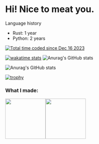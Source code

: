 # Hi! Nice to meat you.

Language history
- Rust: 1 year
- Python: 2 years

<p align="left">  
  <a href="https://wakatime.com/@018c6fd8-19c0-485f-98c2-8284c2db57d5">
    <img src="https://wakatime.com/badge/user/018c6fd8-19c0-485f-98c2-8284c2db57d5.svg" alt="Total time coded since Dec 16 2023" />
  </a>

  [![wakatime stats](https://github-readme-stats.vercel.app/api/wakatime?username=hihimamu&layout=compact&theme=tokyonight)](https://wakatime.com/@hihimamu)
  ![Anurag's GitHub stats](https://github-readme-stats.vercel.app/api?username=hihimamuLab&show_icons=true&theme=radical)<br>
  
  ![Anurag's GitHub stats](http://github-profile-summary-cards.vercel.app/api/cards/profile-details?username=hihimamuLab&theme=radical)

[![trophy](https://github-profile-trophy.vercel.app/?username=hihimamuLab&theme=radical)](https://github.com/ryo-ma/github-profile-trophy)

<h3 align="left">What I made:</h3>
<a href="https://github.com/hihimamuLab/WALORANT-RPG-Datapack.git"><img src="https://github-readme-stats.vercel.app/api/pin/?username=hihimamuLab&repo=WALORANT-RPG-Datapack&theme=radical"  height="128"></a><a href="https://github.com/hihimamuLab/WALORANT-RPG-Resource-pack.git"><img src="https://github-readme-stats.vercel.app/api/pin/?username=hihimamuLab&repo=WALORANT-RPG-Resource-pack&theme=radical"  height="128"></a>
</p>
